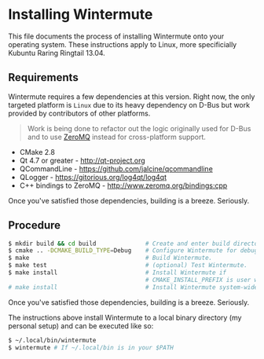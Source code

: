# Installing Wintermute

This file documents the process of installing Wintermute onto your operating 
system. These instructions apply to Linux, more specificially Kubuntu Raring 
Ringtail 13.04.

## Requirements
Wintermute requires a few dependencies at this version. Right now, the only
targeted platform is `Linux` due to its heavy dependency on D-Bus but work 
provided by contributors of other platforms.

> Work is being done to refactor out the logic originally used for D-Bus and
> to use [ZeroMQ](http://zeromq.org) instead for cross-platform support.

  * CMake 2.8
  * Qt 4.7 or greater - http://qt-project.org
  * QCommandLine - https://github.com/jalcine/qcommandline
  * QLogger - https://gitorious.org/log4qt/log4qt
  * C++ bindings to ZeroMQ - http://www.zeromq.org/bindings:cpp

Once you've satisfied those dependencies, building is a breeze. Seriously.

## Procedure

```bash
$ mkdir build && cd build              # Create and enter build directory.
$ cmake .. -DCMAKE_BUILD_TYPE=Debug    # Configure Wintermute for debugging.
$ make                                 # Build Wintermute.
$ make test                            # (optional) Test Wintermute.
$ make install                         # Install Wintermute if 
                                       # CMAKE_INSTALL_PREFIX is user writable. 
# make install                         # Install Wintermute system-wide.
```

Once you've satisfied those dependencies, building is a breeze. Seriously.

The instructions above install Wintermute to a local binary directory (my personal setup)
and can be executed like so:

```bash
$ ~/.local/bin/wintermute
$ wintermute # If ~/.local/bin is in your $PATH
```
